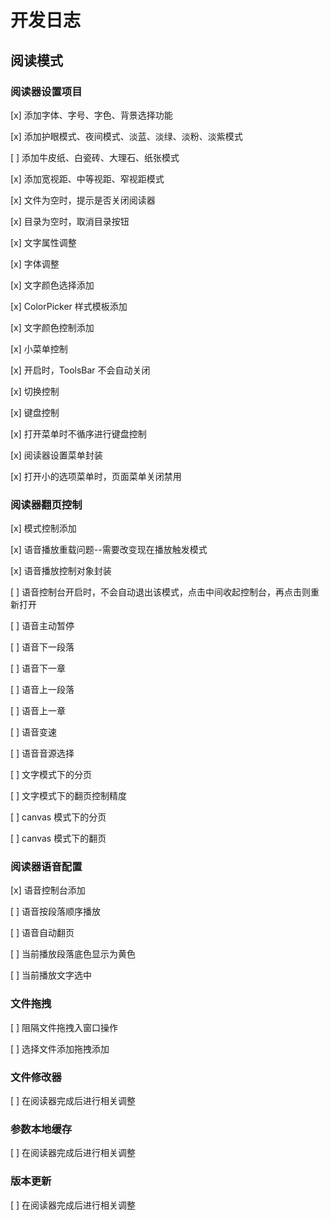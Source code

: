 # 开发日志

## 阅读模式

### 阅读器设置项目

[x] 添加字体、字号、字色、背景选择功能

[x] 添加护眼模式、夜间模式、淡蓝、淡绿、淡粉、淡紫模式

[ ] 添加牛皮纸、白瓷砖、大理石、纸张模式

[x] 添加宽视距、中等视距、窄视距模式

[x] 文件为空时，提示是否关闭阅读器

[x] 目录为空时，取消目录按钮

[x] 文字属性调整

[x] 字体调整

[x] 文字颜色选择添加

[x] ColorPicker 样式模板添加

[x] 文字颜色控制添加

[x] 小菜单控制

[x] 开启时，ToolsBar 不会自动关闭

[x] 切换控制

[x] 键盘控制

[x] 打开菜单时不循序进行键盘控制

[x] 阅读器设置菜单封装

[x] 打开小的选项菜单时，页面菜单关闭禁用

### 阅读器翻页控制

[x] 模式控制添加

[x] 语音播放重载问题--需要改变现在播放触发模式

[x] 语音播放控制对象封装

[ ] 语音控制台开启时，不会自动退出该模式，点击中间收起控制台，再点击则重新打开

[ ] 语音主动暂停

[ ] 语音下一段落

[ ] 语音下一章

[ ] 语音上一段落

[ ] 语音上一章

[ ] 语音变速

[ ] 语音音源选择

[ ] 文字模式下的分页

[ ] 文字模式下的翻页控制精度

[ ] canvas 模式下的分页

[ ] canvas 模式下的翻页

### 阅读器语音配置

[x] 语音控制台添加

[ ] 语音按段落顺序播放

[ ] 语音自动翻页

[ ] 当前播放段落底色显示为黄色

[ ] 当前播放文字选中

### 文件拖拽

[ ] 阻隔文件拖拽入窗口操作

[ ] 选择文件添加拖拽添加

### 文件修改器

[ ] 在阅读器完成后进行相关调整

### 参数本地缓存

[ ] 在阅读器完成后进行相关调整

### 版本更新

[ ] 在阅读器完成后进行相关调整
